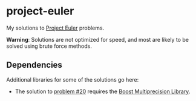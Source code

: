 # project-euler

My solutions to [Project Euler](https://projecteuler.net) problems.

**Warning**: Solutions are not optimized for speed, and most are likely to be solved using brute force methods.

## Dependencies

Additional libraries for some of the solutions go here:
* The solution to [problem #20](https://projecteuler.net/problem=20) requires the [Boost Multiprecision Library](https://www.boost.org/doc/libs/1_78_0/libs/multiprecision/doc/html/index.html).